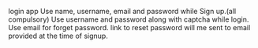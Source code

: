 login app
Use name, username, email and password while Sign up.(all compulsory)
Use username and password along with captcha while login.
Use email for forget password.
link to reset password will me sent to email provided at the time of signup.